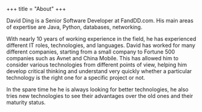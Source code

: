 +++
title = "About"
+++

David Ding is a Senior Software Developer at FandDD.com. His main areas of expertise are Java, Python, databases, networking.

With nearly 10 years of working experience in the field, he has experienced different IT roles, technologies, and languages. David has worked for many different companies, starting from a small company to Fortune 500 companies such as Avnet and China Mobile. This has allowed him to consider various technologies from different points of view, helping him develop critical thinking and understand very quickly whether a particular technology is the right one for a specific project or not.

In the spare time he he is always looking for better technologies, he also tries new technologies to see their advantages over the old ones and their maturity status.

